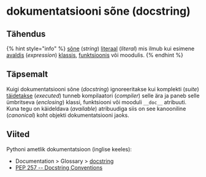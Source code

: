 # dokumentatsiooni sõne \(docstring\)

## Tähendus

{% hint style="info" %}
[sõne](../../python/sisseehitatud-tueuebid/sone-str/) \(_string_\) [literaal](literaal-literal.md) \(_literal_\) mis ilmub kui esimene [avaldis](avaldis-expression.md) \(_expression_\) [klassis](klass-class.md), [funktsioonis](funktsioon-function.md) või moodulis.
{% endhint %}

## Täpsemalt

Kuigi dokumentatsiooni sõne \(_docstring_\) ignoreeritakse kui komplekti \(_suite_\) [täidetakse](taeitmine-execution.md) \(_executed_\) tunneb kompilaatori \(_compiler_\) selle ära ja paneb selle  ümbritseva \(_enclosing_\) klassi, funktsiooni või mooduli `__doc__` atribuuti. Kuna tegu on käideldava \(_available_\) atribuudiga siis on see kanooniline \(_canonical_\) koht objekti dokumentatsiooni jaoks.

## Viited

Pythoni ametlik dokumentatsioon \(inglise keeles\):

* Documentation &gt; Glossary &gt; [docstring](https://docs.python.org/3/glossary.html#term-docstring)
* [PEP 257 -- Docstring Conventions](https://www.python.org/dev/peps/pep-0257/)

